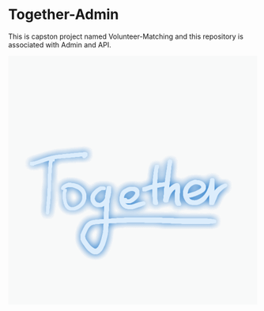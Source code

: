 # Together-Admin

This is capston project named Volunteer-Matching and this repository is associated with Admin and API.

<p align="center"><img src="KakaoTalk_20180529_021053769.gif"></img></p>

